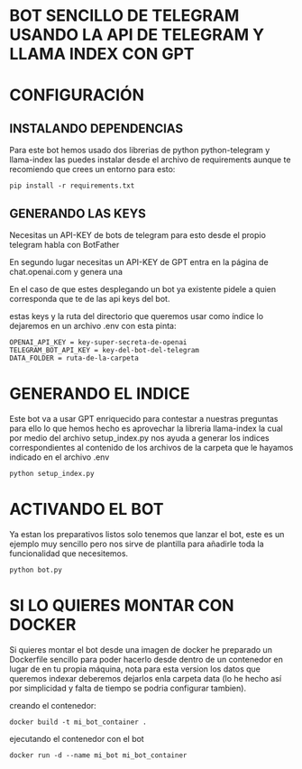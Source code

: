 # BOT SENCILLO DE TELEGRAM USANDO LA API DE TELEGRAM Y LLAMA INDEX CON GPT

# CONFIGURACIÓN 

## INSTALANDO DEPENDENCIAS

Para este bot hemos usado dos librerias de python python-telegram y llama-index las puedes instalar desde el archivo de requirements
aunque te recomiendo que crees un entorno para esto:

```
pip install -r requirements.txt
```

## GENERANDO LAS KEYS

Necesitas un API-KEY de bots de telegram para esto desde el propio telegram habla con BotFather 

En segundo lugar necesitas un API-KEY  de GPT entra en la página de chat.openai.com y genera una

En el caso de que estes desplegando un bot ya existente pidele a quien corresponda que te de las api keys del bot.

estas keys y la ruta del directorio que queremos usar como índice lo dejaremos en un archivo .env con esta pinta:

```
OPENAI_API_KEY = key-super-secreta-de-openai
TELEGRAM_BOT_API_KEY = key-del-bot-del-telegram
DATA_FOLDER = ruta-de-la-carpeta
```

# GENERANDO EL INDICE

Este bot va a usar GPT enriquecido para contestar a nuestras preguntas para ello lo que hemos hecho es aprovechar
la libreria llama-index la cual por medio del archivo setup_index.py nos ayuda a generar los indices correspondientes
al contenido de los archivos de la carpeta que le hayamos indicado en el archivo .env

```
python setup_index.py
```

# ACTIVANDO EL BOT

Ya estan los preparativos listos solo tenemos que lanzar el bot, este es un ejemplo muy sencillo pero nos sirve de plantilla para
añadirle toda la funcionalidad que necesitemos.

```
python bot.py
```

# SI LO QUIERES MONTAR CON DOCKER

Si quieres montar el bot desde una imagen de docker he preparado un Dockerfile sencillo para 
poder hacerlo desde dentro de un contenedor en lugar de en tu propia máquina, nota para esta version los datos que queremos indexar 
deberemos dejarlos enla carpeta data (lo he hecho así por simplicidad y falta de tiempo se podria configurar tambien).

creando el contenedor:

```
docker build -t mi_bot_container .
```

ejecutando el contenedor con el bot

```
docker run -d --name mi_bot mi_bot_container

```

